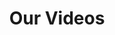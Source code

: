 ---
guid: 1042
title: "Our Videos"
category: Videos
description: "Through our YouTube channel you can find our Haade-lab videos, tests, parodies and everything that directly or indirectly relates to the smart home."
url: "https://www.youtube.com/channel/UCcXJ1ZsjEvQxuWJy7gH-A6w"
locale: en_GB
sitemap:
  changefreq: 'monthly'
  exclude: 'no'
  priority: 0.5
  lastmod:  # date to end modification
---
